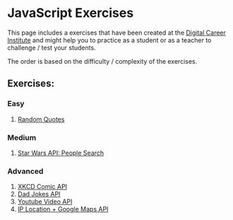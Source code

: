 # JavaScript Exercises

This page includes a exercises that have been created at the [Digital Career Institute](https://digitalcareerinstitute.org/) and might help you to practice as a student or as a teacher to challenge / test your students.

The order is based on the difficulty / complexity of the exercises.

## Exercises:

### Easy

1. [Random Quotes](./exercises/random-quotes/Exercise.md)

### Medium

1. [Star Wars API: People Search](./exercises/star-wars-api-people-search/Exercise.md)

### Advanced

1. [XKCD Comic API](./exercises/xkcd-comic-api/Exercise.md)
1. [Dad Jokes API](./exercises/dad-jokes-api/Exercise.md)
1. [Youtube Video API](./exercises/youtube-video-api/Exercise.md)
1. [IP Location + Google Maps API](./exercises/ip-geolocation-api/Exercise.md)
